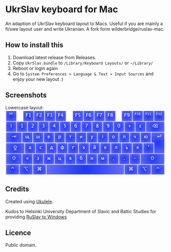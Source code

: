 # UkrSlav keyboard for Mac

An adaption of UkrSlav keyboard layout to Macs. Useful if you are mainly a fi/swe layout user and write Ukranian. A fork form wilderbridge/ruslav-mac.

## How to install this
1. Download latest release from Releases.
2. Copy `UkrSlav.bundle` to `/Library/Keyboard Layouts/` or `~/Library/`
3. Reboot or login again
4. Go to `System Preferences > Language & Text > Input Sources` and enjoy your new layout :)

## Screenshots

Lowercase layout: 
![lowercase layout](https://github.com/pronssiKopio/ukrslav-mac/raw/master/images/lowercase.png "Lowercase layout")

## Credits

Created using [Ukulele](https://software.sil.org/ukelele/).

Kudos to Helsinki University Department of Slavic and Baltic Studies for providing [RuSlav to Windows](https://blogs.helsinki.fi/slavbalt-atk/)

## Licence

Public domain. 
